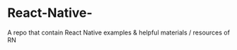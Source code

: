 # React-Native-
A repo that contain React Native examples &amp; helpful materials / resources of RN 
